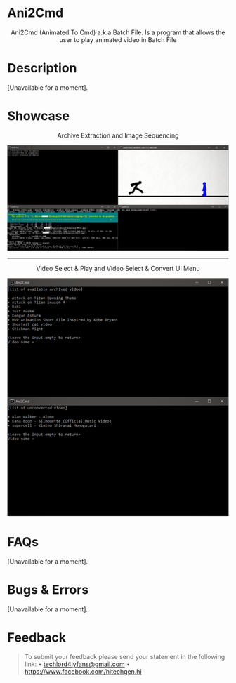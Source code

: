 # Ani2Cmd
<p align="center">Ani2Cmd (Animated To Cmd) a.k.a Batch File. Is a program that allows the user to play animated video in Batch File</p>

# Description
[Unavailable for a moment].

# Showcase
<p align="center">Archive Extraction and Image Sequencing</p>

![](.github/prev1.png)
___
<p align="center">Video Select & Play and Video Select & Convert UI Menu</p>

![](.github/prev2.png)

# FAQs
[Unavailable for a moment].

# Bugs & Errors
[Unavailable for a moment].

# Feedback
>To submit your feedback please send your statement in the following link:
• techlord4lyfans@gmail.com
• https://www.facebook.com/hitechgen.hi
